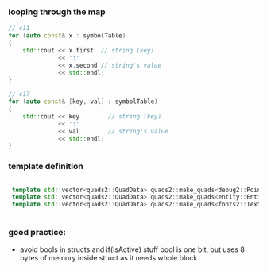 
### looping through the map


```c++
// c11
for (auto const& x : symbolTable)
{
    std::cout << x.first  // string (key)
              << ':' 
              << x.second // string's value 
              << std::endl;
}

```

```c++
// c17
for (auto const& [key, val] : symbolTable)
{
    std::cout << key        // string (key)
              << ':'  
              << val        // string's value
              << std::endl;
}

```


### template definition

```c++

 template std::vector<quads2::QuadData> quads2::make_quads<debug2::PointData>(std::map<int, debug2::PointData>, int);
 template std::vector<quads2::QuadData> quads2::make_quads<entity::EntityData>(std::map<int, entity::EntityData>, int);
 template std::vector<quads2::QuadData> quads2::make_quads<fonts2::TextData>(std::map<int, fonts2::TextData>, int);
 
```



### good practice:
 - avoid bools in structs and if(isActive) stuff
 bool is one bit, but uses 8 bytes of memory inside struct as it needs whole block